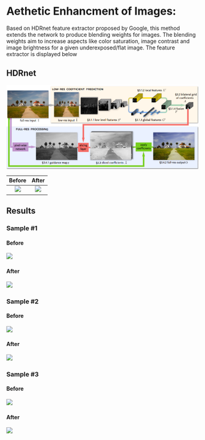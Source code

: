 # Aethetic Enhancment of Images:
Based on HDRnet feature extractor proposed by Google, this method extends the network to produce blending weights for images. The blending weights aim to increase aspects like color saturation, image contrast and image brightness for a given underexposed/flat image.
The feature extractor is displayed below

## HDRnet

![](hdrnet.png)

Before             |  After
:-----------------:|:-----------------:
![](aesthetic_samples/sample3/a0001-jmac_DSC1459-Inp.png) | ![](aesthetic_samples/sample3/a0001-jmac_DSC1459-Res.png)

## Results
### Sample #1
#### Before
![](aesthetic_samples/sample3/a0001-jmac_DSC1459-Inp.png)
#### After
![](aesthetic_samples/sample3/a0001-jmac_DSC1459-Res.png)

### Sample #2
#### Before
![](aesthetic_samples/sample2/a0255-_DSC1448-Inp.png)
#### After
![](aesthetic_samples/sample2/a0255-_DSC1448-Res.png)

### Sample #3
#### Before
![](aesthetic_samples/sample1/a0168-LSCRW_2102-Inp.png)
#### After
![](aesthetic_samples/sample1/a0168-LSCRW_2102-Res.png)

